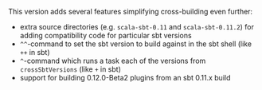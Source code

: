 This version adds several features simplifying cross-building even further:

 * extra source directories (e.g. `scala-sbt-0.11` and `scala-sbt-0.11.2`) for adding
   compatibility code for particular sbt versions
 * `^^`-command to set the sbt version to build against in the sbt shell (like `++` in sbt)
 * `^`-command which runs a task each of the versions from `crossSbtVersions` (like `+` in sbt)
 * support for building 0.12.0-Beta2 plugins from an sbt 0.11.x build